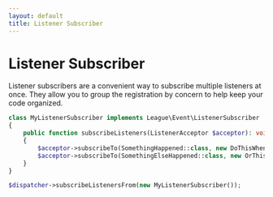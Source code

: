```yaml
---
layout: default
title: Listener Subscriber
---
```


# Listener Subscriber

Listener subscribers are a convenient way to subscribe multiple listeners
at once. They allow you to group the registration by concern to help
keep your code organized.

```php
class MyListenerSubscriber implements League\Event\ListenerSubscriber
{
    public function subscribeListeners(ListenerAcceptor $acceptor): void
    {
        $acceptor->subscribeTo(SomethingHappened::class, new DoThisWhenSomethingHappened());
        $acceptor->subscribeTo(SomethingElseHappened::class, new OrThisWhenSomethingElseHappened());
    }
}

$dispatcher->subscribeListenersFrom(new MyListenerSubscriber());
```
